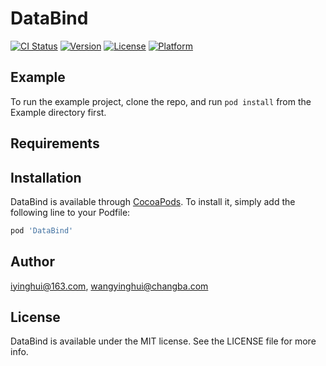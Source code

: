 # DataBind

[![CI Status](https://img.shields.io/travis/iyinghui@163.com/DataBind.svg?style=flat)](https://travis-ci.org/iyinghui@163.com/DataBind)
[![Version](https://img.shields.io/cocoapods/v/DataBind.svg?style=flat)](https://cocoapods.org/pods/DataBind)
[![License](https://img.shields.io/cocoapods/l/DataBind.svg?style=flat)](https://cocoapods.org/pods/DataBind)
[![Platform](https://img.shields.io/cocoapods/p/DataBind.svg?style=flat)](https://cocoapods.org/pods/DataBind)

## Example

To run the example project, clone the repo, and run `pod install` from the Example directory first.

## Requirements

## Installation

DataBind is available through [CocoaPods](https://cocoapods.org). To install
it, simply add the following line to your Podfile:

```ruby
pod 'DataBind'
```

## Author

iyinghui@163.com, wangyinghui@changba.com

## License

DataBind is available under the MIT license. See the LICENSE file for more info.
